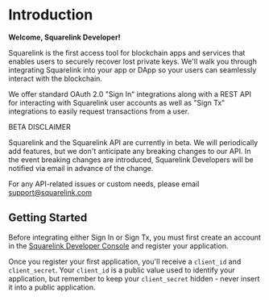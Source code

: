 # Introduction

**Welcome, Squarelink Developer!**

Squarelink is the first access tool for blockchain apps and services that enables users to securely recover lost private keys.
We'll walk you through integrating Squarelink into your app or DApp so your users can seamlessly interact with the blockchain.

We offer standard OAuth 2.0 "Sign In" integrations along with a REST API for interacting with Squarelink user accounts as well as "Sign Tx" integrations to easily request transactions from a user.

<aside class="warning">BETA DISCLAIMER</aside>

Squarelink and the Squarelink API are currently in beta. We will periodically add features, but we don't anticipate any breaking changes to our API. In the event breaking changes are introduced, Squarelink Developers will be notified via email in advance of the change.

For any API-related issues or custom needs, please email [support@squarelink.com](mailto:support@squarelink.com)

## Getting Started

Before integrating either Sign In or Sign Tx, you must first create an account in the [Squarelink Developer Console](https://dev.squarelink.com) and register your application.

Once you register your first application, you'll receive a `client_id` and `client_secret`. Your `client_id` is a public value used to identify your application, but remember to keep your `client_secret` hidden - never insert it into a public application.
